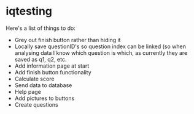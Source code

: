 # iqtesting
Here's a list of things to do:
  - Grey out finish button rather than hiding it
  - Locally save questionID's so question index can be linked (so when analysing data I know which question is which,
    as currently they are saved as q1, q2, etc.
  - Add information page at start
  - Add finish button functionality
  - Calculate score
  - Send data to database
  - Help page
  - Add pictures to buttons
  - Create questions
